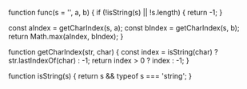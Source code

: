 function func(s = '', a, b) {
  if (!isString(s) || !s.length) {
    return -1;
  }
	
  const aIndex = getCharIndex(s, a);
  const bIndex = getCharIndex(s, b);
  return Math.max(aIndex, bIndex);
}

function getCharIndex(str, char) {
  const index = isString(char) ? str.lastIndexOf(char) : -1;
  return index > 0 ? index : -1; 
}

function isString(s) {
  return s && typeof s === 'string';
}
